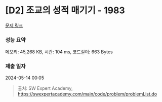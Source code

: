 # [D2] 조교의 성적 매기기 - 1983 

[문제 링크](https://swexpertacademy.com/main/code/problem/problemDetail.do?contestProbId=AV5PwGK6AcIDFAUq) 

### 성능 요약

메모리: 45,268 KB, 시간: 104 ms, 코드길이: 663 Bytes

### 제출 일자

2024-05-14 00:05



> 출처: SW Expert Academy, https://swexpertacademy.com/main/code/problem/problemList.do